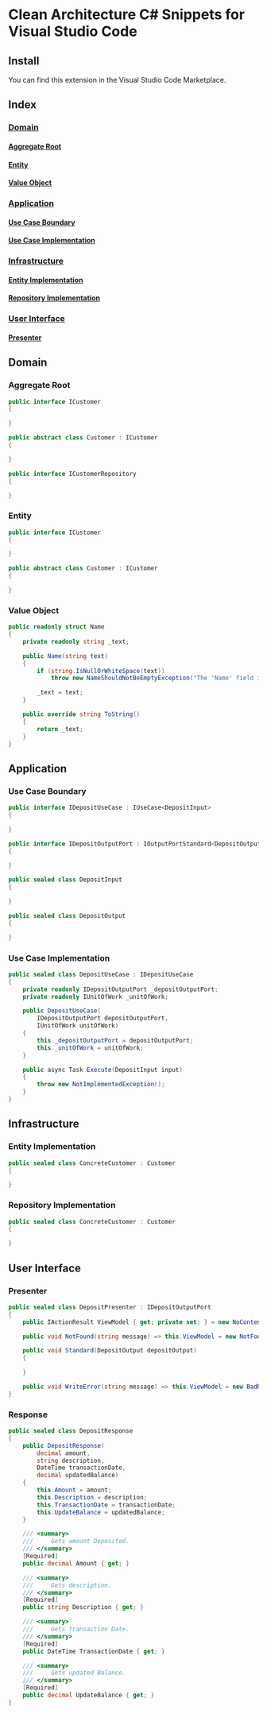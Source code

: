 # Clean Architecture C# Snippets for Visual Studio Code

## Install

You can find this extension in the Visual Studio Code Marketplace.

## Index

### [Domain](#domain)

#### [Aggregate Root](#aggregate-root)

#### [Entity](#entity)

#### [Value Object](#value-object)

### [Application](#application)

#### [Use Case Boundary](#use-case-boundary)

#### [Use Case Implementation](#use-case-implementation)

### [Infrastructure](#infrastructure)

#### [Entity Implementation](#entity-implementation)

#### [Repository Implementation](#repository-implementation)

### [User Interface](#user-interface)

#### [Presenter](#presenter)

## Domain

### Aggregate Root

```cs
public interface ICustomer
{

}

public abstract class Customer : ICustomer
{

}

public interface ICustomerRepository
{

}
```

### Entity

```cs
public interface ICustomer
{

}

public abstract class Customer : ICustomer
{

}
```

### Value Object

```cs
public readonly struct Name
{
    private readonly string _text;

    public Name(string text)
    {
        if (string.IsNullOrWhiteSpace(text))
            throw new NameShouldNotBeEmptyException("The 'Name' field is required");

        _text = text;
    }

    public override string ToString()
    {
        return _text;
    }
}
```

## Application

### Use Case Boundary

```cs
public interface IDepositUseCase : IUseCase<DepositInput>
{

}

public interface IDepositOutputPort : IOutputPortStandard<DepositOutput>, IOutputPortNotFound, IOutputPortError
{

}

public sealed class DepositInput
{

}

public sealed class DepositOutput
{

}
```

### Use Case Implementation

```cs
public sealed class DepositUseCase : IDepositUseCase
{
    private readonly IDepositOutputPort _depositOutputPort;
    private readonly IUnitOfWork _unitOfWork;

    public DepositUseCase(
        IDepositOutputPort depositOutputPort,
        IUnitOfWork unitOfWork)
    {
        this._depositOutputPort = depositOutputPort;
        this._unitOfWork = unitOfWork;
    }

    public async Task Execute(DepositInput input)
    {
        throw new NotImplementedException();
    }
}
```

## Infrastructure

### Entity Implementation

```cs
public sealed class ConcreteCustomer : Customer
{

}
```

### Repository Implementation

```cs
public sealed class ConcreteCustomer : Customer
{

}
```

## User Interface

### Presenter

```cs
public sealed class DepositPresenter : IDepositOutputPort
{
    public IActionResult ViewModel { get; private set; } = new NoContentResult();

    public void NotFound(string message) => this.ViewModel = new NotFoundObjectResult(message);

    public void Standard(DepositOutput depositOutput)
    {

    }

    public void WriteError(string message) => this.ViewModel = new BadRequestObjectResult(message);
}
```

### Response

```cs
public sealed class DepositResponse
{
    public DepositResponse(
        decimal amount,
        string description,
        DateTime transactionDate,
        decimal updatedBalance)
    {
        this.Amount = amount;
        this.Description = description;
        this.TransactionDate = transactionDate;
        this.UpdateBalance = updatedBalance;
    }

    /// <summary>
    ///     Gets amount Deposited.
    /// </summary>
    [Required]
    public decimal Amount { get; }

    /// <summary>
    ///     Gets description.
    /// </summary>
    [Required]
    public string Description { get; }

    /// <summary>
    ///     Gets transaction Date.
    /// </summary>
    [Required]
    public DateTime TransactionDate { get; }

    /// <summary>
    ///     Gets updated Balance.
    /// </summary>
    [Required]
    public decimal UpdateBalance { get; }
}
```
